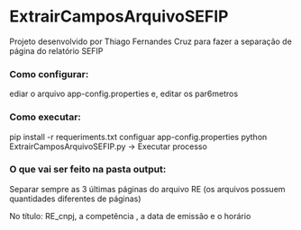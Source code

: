 # ExtrairCamposArquivoSEFIP
Projeto desenvolvido por Thiago Fernandes Cruz para fazer a separação de página do relatório SEFIP

### Como configurar:
ediar o arquivo app-config.properties e, editar os par6metros

### Como executar:
pip install -r requeriments.txt
configuar app-config.properties
python ExtrairCamposArquivoSEFIP.py -> Executar processo

### O que vai ser feito na pasta output:
Separar sempre as 3 últimas páginas do arquivo RE (os arquivos possuem quantidades diferentes de páginas)

No título:
RE_cnpj, a competência , a data de emissão e o horário